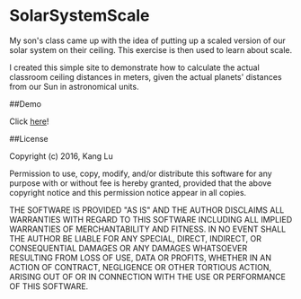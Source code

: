 # SolarSystemScale

My son's class came up with the idea of putting up a scaled version of our solar system on their ceiling. This exercise is then used to learn about scale.

I created this simple site to demonstrate how to calculate the actual classroom ceiling distances in meters, given the actual planets' distances from our Sun in astronomical units.

##Demo

Click [here](https://rawgit.com/kanglu/SolarSystemScale/master/index.html)!

##License

Copyright (c) 2016, Kang Lu

Permission to use, copy, modify, and/or distribute this software for any
purpose with or without fee is hereby granted, provided that the above
copyright notice and this permission notice appear in all copies.

THE SOFTWARE IS PROVIDED "AS IS" AND THE AUTHOR DISCLAIMS ALL WARRANTIES
WITH REGARD TO THIS SOFTWARE INCLUDING ALL IMPLIED WARRANTIES OF
MERCHANTABILITY AND FITNESS. IN NO EVENT SHALL THE AUTHOR BE LIABLE FOR
ANY SPECIAL, DIRECT, INDIRECT, OR CONSEQUENTIAL DAMAGES OR ANY DAMAGES
WHATSOEVER RESULTING FROM LOSS OF USE, DATA OR PROFITS, WHETHER IN AN
ACTION OF CONTRACT, NEGLIGENCE OR OTHER TORTIOUS ACTION, ARISING OUT OF
OR IN CONNECTION WITH THE USE OR PERFORMANCE OF THIS SOFTWARE.